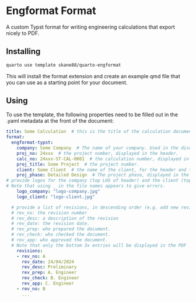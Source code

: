 # Engformat Format

A custom Typst format for writing engineering calculations that export nicely to PDF.

## Installing

```bash
quarto use template skane88/quarto-engformat
```

This will install the format extension and create an example qmd file
that you can use as a starting point for your document.

## Using
To use the template, the following properties need to be filled out in the .yaml metadata at the front of the document:

```YAML
title: Some Calculation  # this is the title of the calculation document
format:
  engformat-typst:
    company: Some Company  # The name of your company. Used in the disclaimer
    proj_no: 24xxx  # the project number, displayed in the header.
    calc_no: 24xxx-ST-CAL-0001  # the calculation number, displayed in the header.
    proj_title: Some Project  # the project number.
    client: Some Client  # the name of the client, for the header and the disclaimer.
    proj_phase: Detailed Design  # The project phase, displayed in the header.
# provide logos for the company (top LHS of header) and the client (top RHS)
# Note that using _ in the file names appears to give errors.
    logo_company: "logo-company.jpg" 
    logo_client: "logo-client.jpg"

  # provide a list of revisions, in descending order (e.g. add new revisions at the bottom). Each revision field should include:
  # rev_no: the revision number
  # rev_desc: a description of the revision
  # rev_date: the revision date.
  # rev_prep: who prepared the document.
  # rev_check: who checked the document.
  # rev_app: who approved the document.
  # Note that only the bottom 3x entries will be displayed in the PDF
    revisions:
    - rev_no: A
      rev_date: 24/04/2024
      rev_desc: Preliminary
      rev_prep: A. Engineer
      rev_check: B. Engineer
      rev_app: C. Engineer
    - rev_no: B
      ...
```